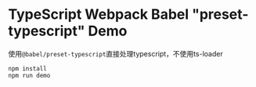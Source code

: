 TypeScript Webpack Babel "preset-typescript" Demo
=================================================

使用`@babel/preset-typescript`直接处理typescript，不使用ts-loader

```
npm install
npm run demo
```
